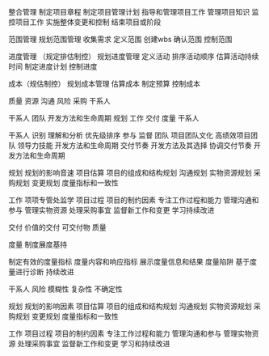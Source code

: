整合管理
制定项目章程
制定项目管理计划
指导和管理项目工作
管理项目知识
监控项目工作
实施整体变更和控制
结束项目或阶段

范围管理 
规划范围管理
收集需求
定义范围
创建wbs
确认范围
控制范围

进度管理 （规定排估制控）
规划进度管理
定义活动
排序活动顺序
估算活动持续时间
制定进度计划
控制进度

成本（规估制控）
规划成本管理
估算成本
制定预算
控制成本

质量 资源 沟通 风险 采购 干系人

干系人 团队 开发方法和生命周期 规划 工作 交付 度量 干系人

干系人 
识别 理解和分析 优先级排序 参与 监督
团队
项目团队文化 高绩效项目团队 领导力技能
开发方法和生命周期
交付节奏 开发方法及其选择 协调交付节奏 开发方法和生命周期

规划
规划的影响音速 项目估算 项目的组成和结构规划 沟通规划 实物资源规划 采购规划 变更规划 度量指标和一致性 

工作 项项专管处监学
项目过程 项目的制约因素 专注工作过程和能力 管理沟通和参与 管理实物资源 处理采购事宜 监督新工作和变更 学习持续改进

交付
价值的交付 可交付物 质量

度量 制度展度基持

制定有效的度量指标
度量内容和响应指标
展示度量信息和结果
度量陷阱
基于度量进行诊断
持续改进

干系人 
风险 模糊性 复杂性 不确定性

规划
规划的影响因素 项目估算 项目的组成和结构规划 沟通规划 实物资源规划 采购规划 变更规划 度量指标和一致性 

工作 
项目过程 项目的制约因素 专注工作过程和能力 管理沟通和参与 管理实物资源 处理采购事宜 监督新工作和变更 学习和持续改进












